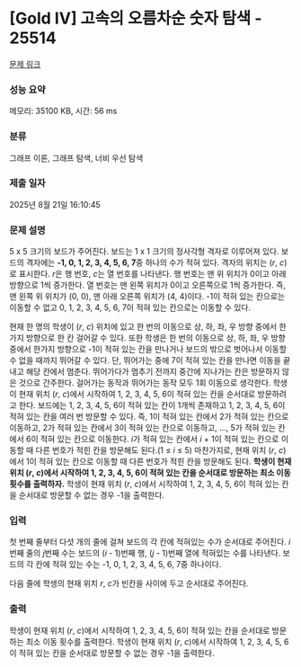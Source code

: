 # [Gold IV] 고속의 오름차순 숫자 탐색 - 25514 

[문제 링크](https://www.acmicpc.net/problem/25514) 

### 성능 요약

메모리: 35100 KB, 시간: 56 ms

### 분류

그래프 이론, 그래프 탐색, 너비 우선 탐색

### 제출 일자

2025년 8월 21일 16:10:45

### 문제 설명

<p>5 x 5 크기의 보드가 주어진다. 보드는 1 x 1 크기의 정사각형 격자로 이루어져 있다. 보드의 격자에는 <strong>-1, 0, 1, 2, 3, 4, 5, 6, 7</strong>중 하나의 수가 적혀 있다. 격자의 위치는 (<em>r</em>, <em>c</em>)로 표시한다. <em>r</em>은 행 번호, <em>c</em>는 열 번호를 나타낸다. 행 번호는 맨 위 위치가 0이고 아래 방향으로 1씩 증가한다. 열 번호는 맨 왼쪽 위치가 0이고 오른쪽으로 1씩 증가한다. 즉, 맨 왼쪽 위 위치가 (0, 0), 맨 아래 오른쪽 위치가 (4, 4)이다. -1이 적혀 있는 칸으로는 이동할 수 없고 0, 1, 2, 3, 4, 5, 6, 7이 적혀 있는 칸으로는 이동할 수 있다.</p>

<p>현재 한 명의 학생이 (<em>r</em>, <em>c</em>) 위치에 있고 한 번의 이동으로 상, 하, 좌, 우 방향 중에서 한가지 방향으로 한 칸 걸어갈 수 있다. 또한 학생은 한 번의 이동으로 상, 하, 좌, 우 방향 중에서 한가지 방향으로 -1이 적혀 있는 칸을 만나거나 보드의 밖으로 벗어나서 이동할 수 없을 때까지 뛰어갈 수 있다. 단, 뛰어가는 중에 7이 적혀 있는 칸을 만나면 이동을 끝내고 해당 칸에서 멈춘다. 뛰어가다가 멈추기 전까지 중간에 지나가는 칸은 방문하지 않은 것으로 간주한다. 걸어가는 동작과 뛰어가는 동작 모두 1회 이동으로 생각한다. 학생이 현재 위치 (<em>r</em>, <em>c</em>)에서 시작하여 1, 2, 3, 4, 5, 6이 적혀 있는 칸을 순서대로 방문하려고 한다. 보드에는 1, 2, 3, 4, 5, 6이 적혀 있는 칸이 1개씩 존재하고 1, 2, 3, 4, 5, 6이 적혀 있는 칸을 여러 번 방문할 수 있다. 즉, 1이 적혀 있는 칸에서 2가 적혀 있는 칸으로 이동하고, 2가 적혀 있는 칸에서 3이 적혀 있는 칸으로 이동하고, ..., 5가 적혀 있는 칸에서 6이 적혀 있는 칸으로 이동한다. <em>i</em>가 적혀 있는 칸에서 <em>i</em> + 1이 적혀 있는 칸으로 이동할 때 다른 번호가 적힌 칸을 방문해도 된다.(1 ≤ <em>i</em> ≤ 5) 마찬가지로, 현재 위치 (<em>r</em>, <em>c</em>)에서 1이 적혀 있는 칸으로 이동할 때 다른 번호가 적힌 칸을 방문해도 된다. <strong>학생이 현재 위치 (<em>r</em>, <em>c</em>)에서 시작하여 1, 2, 3, 4, 5, 6이 적혀 있는 칸을 순서대로 방문하는 최소 이동 횟수를 출력하자.</strong> 학생이 현재 위치 (<em>r</em>, <em>c</em>)에서 시작하여 1, 2, 3, 4, 5, 6이 적혀 있는 칸을 순서대로 방문할 수 없는 경우 -1을 출력한다.</p>

### 입력 

 <p>첫 번째 줄부터 다섯 개의 줄에 걸쳐 보드의 각 칸에 적혀있는 수가 순서대로 주어진다. <em>i</em>번째 줄의 <em>j</em>번째 수는 보드의 (<em>i</em> - 1)번째 행, (<em>j</em> - 1)번째 열에 적혀있는 수를 나타낸다. 보드의 각 칸에 적혀 있는 수는 -1, 0, 1, 2, 3, 4, 5, 6, 7중 하나이다.</p>

<p>다음 줄에 학생의 현재 위치 <em>r</em>, <em>c</em>가 빈칸을 사이에 두고 순서대로 주어진다.</p>

### 출력 

 <p>학생이 현재 위치 (<em>r</em>, <em>c</em>)에서 시작하여 1, 2, 3, 4, 5, 6이 적혀 있는 칸을 순서대로 방문하는 최소 이동 횟수를 출력한다. 학생이 현재 위치 (<em>r</em>, <em>c</em>)에서 시작하여 1, 2, 3, 4, 5, 6이 적혀 있는 칸을 순서대로 방문할 수 없는 경우 -1을 출력한다.</p>

